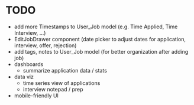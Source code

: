 # TODO
- add more Timestamps to User_Job model (e.g. Time Applied, Time Interview, ...)
- EditJobDrawer component (date picker to adjust dates for application, interview, offer, rejection)
- add tags, notes to User_Job model (for better organization after adding job)
- dashboards
    - summarize application data / stats
- data viz
    - time series view of applications
    - interview notepad / prep
- mobile-friendly UI